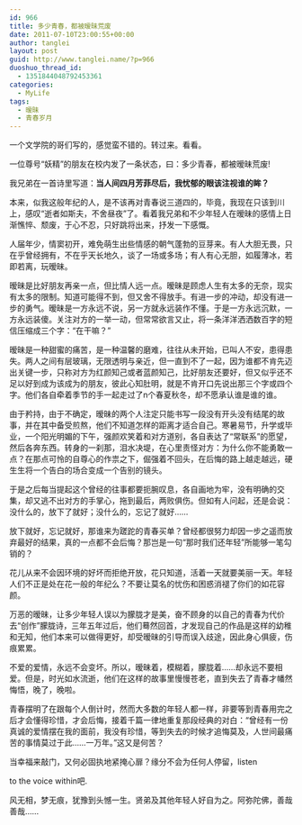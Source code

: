 ```yaml
---
id: 966
title: 多少青春，都被暧昧荒废
date: 2011-07-10T23:00:55+00:00
author: tanglei
layout: post
guid: http://www.tanglei.name/?p=966
duoshuo_thread_id:
  - 1351844048792453361
categories:
  - MyLife
tags:
  - 暧昧
  - 青春岁月
---
```

一个文学院的哥们写的，感觉蛮不错的。转过来。看看。

一位尊号“妖精”的朋友在校内发了一条状态，曰：多少青春，都被暧昧荒废!

我兄弟在一首诗里写道：**当人间四月芳菲尽后，我忧郁的眼该注视谁的眸？** 

本来，似我这般年纪的人，是不该再对青春说三道四的，毕竟，我现在只该到川上，感叹“逝者如斯夫，不舍昼夜”了。看着我兄弟和不少年轻人在暧昧的感情上日渐憔悴、颓废，于心不忍，只好跳将出来，抒发一下感慨。

人届年少，情窦初开，难免萌生出些情感的朝气蓬勃的豆芽来。有人大胆无畏，只在乎曾经拥有，不在乎天长地久，谈了一场或多场；有人有心无胆，如履薄冰，若即若离，玩暧昧。

暧昧是比好朋友再亲一点，但比情人远一点。暧昧是顾虑人生有太多的无奈，现实有太多的限制。知道可能得不到，但又舍不得放手。有进一步的冲动，却没有进一步的勇气。暧昧是一方永远不说，另一方就永远装作不懂。于是一方永远沉默，一方永远装傻。关注对方的一举一动，但常常欲言又止，将一条洋洋洒洒数百字的短信压缩成三个字：“在干嘛？”

暧昧是一种甜蜜的痛苦，是一种温馨的磨难，往往从未开始，已叫人不安，患得患失。两人之间有层玻璃，无限透明与亲近，但一直到不了一起，因为谁都不肯先迈出关键一步，只称对方为红颜知己或者蓝颜知己，比好朋友还要好，但又似乎还不足以好到成为该成为的朋友，彼此心知肚明，就是不肯开口先说出那三个字或四个字。他们各自牵着季节的手一起走过了n个春夏秋冬，却不愿承认谁是谁的谁。

由于矜持，由于不确定，暧昧的两个人注定只能书写一段没有开头没有结尾的故事，并在其中备受煎熬，他们不知道怎样的距离才适合自己。寒暑易节，升学或毕业，一个阳光明媚的下午，强颜欢笑着和对方道别，各自表达了“常联系”的愿望，然后各奔东西。转身的一刹那，泪水决堤，在心里责怪对方：为什么你不能勇敢一点？在那点可怜的自尊心的作祟之下，倔强着不回头，在后悔的路上越走越远，硬生生将一个告白的场合变成一个告别的镜头。

于是之后每当提起这个曾经的往事都要扼腕叹息，各自画地为牢，没有明确的交集，却又逃不出对方的手掌心，拖到最后，两败俱伤。但如有人问起，还是会说：没什么的，放下了就好；没什么的，忘记了就好……

放下就好，忘记就好，那谁来为蹉跎的青春买单？曾经都很努力却因一步之遥而放弃最好的结果，真的一点都不会后悔？那岂是一句“那时我们还年轻”所能够一笔勾销的？

花儿从来不会因环境的好坏而拒绝开放，花只知道，活着一天就要美丽一天。年轻人们不正是处在花一般的年纪么？不要让莫名的忧伤和困惑消褪了你们的如花容颜。

万恶的暧昧，让多少年轻人误以为朦胧才是美，奋不顾身的以自己的青春为代价去“创作”朦胧诗，三年五年过后，他们蓦然回首，才发现自己的作品是这样的幼稚和无知，他们本来可以做得更好，却受暧昧的引导而误入歧途，因此身心俱疲，伤痕累累。

不爱的爱情，永远不会变坏。所以，暧昧着，模糊着，朦胧着……却永远不要相爱。但是，时光如水流逝，他们在这样的故事里慢慢苍老，直到失去了青春才幡然悔悟，晚了，晚啦。

青春摆明了在跟每个人倒计时，然而大多数的年轻人都一样，非要等到青春用完之后才会懂得珍惜，才会后悔，接着千篇一律地重复那段经典的对白：“曾经有一份真诚的爱情摆在我的面前，我没有珍惜，等到失去的时候才追悔莫及，人世间最痛苦的事情莫过于此……一万年。”这又是何苦？

当幸福来敲门，又何必固执地紧掩心扉？缘分不会为任何人停留，listen
  
to the voice within吧.

风无相，梦无痕，犹豫到头憾一生。贤弟及其他年轻人好自为之。阿弥陀佛，善哉善哉……
